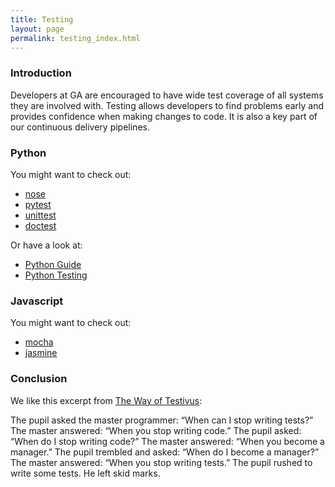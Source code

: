 ```yaml
---
title: Testing
layout: page
permalink: testing_index.html
---
```


### Introduction

Developers at GA are encouraged to have wide test coverage of all systems they are involved with. Testing allows developers to find problems early and provides confidence when making changes to code. It is also a key part of our continuous delivery pipelines.

### Python

You might want to check out:
* [nose](https://nose.readthedocs.org/en/latest/)
* [pytest](https://pytest.org/latest/)
* [unittest](https://docs.python.org/3.4/library/unittest.html)
* [doctest](https://docs.python.org/3.4/library/doctest.html)

Or have a look at:
* [Python Guide](http://docs.python-guide.org/en/latest/writing/tests/)
* [Python Testing](http://pythontesting.net)

### Javascript

You might want to check out:
* [mocha](http://mochajs.org/)
* [jasmine](https://github.com/jasmine/jasmine)

### Conclusion

We like this excerpt from [The Way of Testivus](http://www.agitar.com/downloads/TheWayOfTestivus.pdf):

The pupil asked the master programmer:
“When can I stop writing tests?”
The master answered:
“When you stop writing code.”
The pupil asked:
“When do I stop writing code?”
The master answered:
“When you become a manager.”
The pupil trembled and asked:
“When do I become a manager?”
The master answered:
“When you stop writing tests.”
The pupil rushed to write some tests.
He left skid marks.
